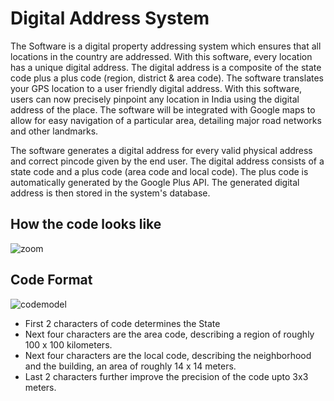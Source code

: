 # Digital Address System
The Software is a digital property addressing system which ensures that all locations in the country are addressed. With this software, every location has a unique digital address. The digital address is a composite of the state code plus a plus code (region, district &amp; area code). The software translates your GPS location to a user friendly digital address. With this software, users can now precisely pinpoint any location in India using the digital address of the place. The software will be integrated with Google maps to allow for easy navigation of a particular area, detailing major road networks and other landmarks. 

The software generates a digital address for every valid physical address and correct pincode given by the end user. The digital address consists of a state code and a plus code (area code and local code). The plus code is automatically generated by the Google Plus API. The generated digital address is then stored in the system's database.

## How the code looks like
![zoom](https://user-images.githubusercontent.com/28597524/39563189-bf9e066e-4ecc-11e8-9b4d-10575f1bec9d.gif)

## Code Format
![codemodel](https://user-images.githubusercontent.com/28597524/39563464-f0f28324-4ecd-11e8-910b-ffd66822121b.png "Unique Digital Address Generated")

* First 2 characters of code determines the State
* Next four characters are the area code, describing a region of roughly 100 x 100 kilometers.
* Next four characters are the local code, describing the neighborhood and the building, an area of roughly 14 x 14 meters.
* Last 2 characters further improve the precision of the code upto 3x3 meters.
